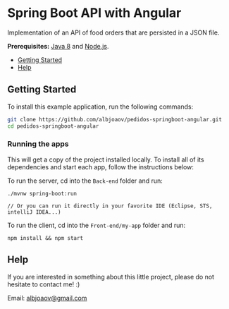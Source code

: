 # Spring Boot API with Angular

Implementation of an API of food orders that are persisted in a JSON file.

**Prerequisites:** [Java 8](http://www.oracle.com/technetwork/java/javase/downloads/jdk8-downloads-2133151.html) and [Node.js](https://nodejs.org/).

* [Getting Started](#getting-started)
* [Help](#help)

## Getting Started

To install this example application, run the following commands:

```bash
git clone https://github.com/albjoaov/pedidos-springboot-angular.git
cd pedidos-springboot-angular
```
### Running the apps

This will get a copy of the project installed locally. To install all of its dependencies and start each app, 
follow the instructions below: 

To run the server, cd into the `Back-end` folder and run:
 
```
./mvnw spring-boot:run

// Or you can run it directly in your favorite IDE (Eclipse, STS, intelliJ IDEA...)
```

To run the client, cd into the `Front-end/my-app` folder and run:
 
```
npm install && npm start
```

## Help

If you are interested in something about this little project, please do not hesitate to contact me! :)

Email: albjoaov@gmail.com


